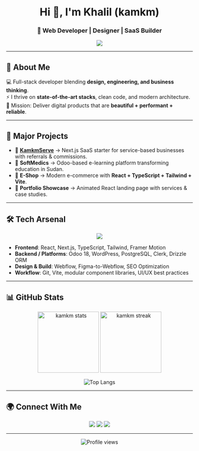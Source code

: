 <!-- FANCY GITHUB PROFILE README -->

<h1 align="center">Hi 👋, I'm Khalil (kamkm)</h1>
<h3 align="center">🚀 Web Developer | Designer | SaaS Builder</h3>

<p align="center">
  <img src="https://readme-typing-svg.herokuapp.com?size=22&color=00C3FF&center=true&vCenter=true&width=450&lines=Building+scalable+web+apps;Crafting+sleek+UI/UX;Turning+ideas+into+production-grade+code;Always+learning+new+tech" />
</p>

---

## 🌟 About Me  
💻 Full-stack developer blending **design, engineering, and business thinking**.  
⚡ I thrive on **state-of-the-art stacks**, clean code, and modern architecture.  
🎯 Mission: Deliver digital products that are **beautiful + performant + reliable**.  

---

## 🚀 Major Projects  

- 🔹 [**KamkmServe**](https://kamkmserve.vercel.app) → Next.js SaaS starter for service-based businesses with referrals & commissions.  
- 🔹 **SoftMedics** → Odoo-based e-learning platform transforming education in Sudan.  
- 🔹 **E-Shop** → Modern e-commerce with **React + TypeScript + Tailwind + Vite**.  
- 🔹 **Portfolio Showcase** → Animated React landing page with services & case studies.  

---

## 🛠️ Tech Arsenal  

<p align="center">
  <img src="https://skillicons.dev/icons?i=react,nextjs,ts,tailwind,html,css,figma,wordpress,postgresql,git,vercel,nodejs" />
</p>

- **Frontend**: React, Next.js, TypeScript, Tailwind, Framer Motion  
- **Backend / Platforms**: Odoo 18, WordPress, PostgreSQL, Clerk, Drizzle ORM  
- **Design & Build**: Webflow, Figma-to-Webflow, SEO Optimization  
- **Workflow**: Git, Vite, modular component libraries, UI/UX best practices  

---

## 📊 GitHub Stats  

<p align="center">
  <img src="https://github-readme-stats.vercel.app/api?username=kamkm&show_icons=true&theme=tokyonight" alt="kamkm stats" height="165" />
  <img src="https://github-readme-streak-stats.herokuapp.com/?user=kamkm&theme=tokyonight" alt="kamkm streak" height="165" />
</p>

<p align="center">
  <img src="https://github-readme-stats.vercel.app/api/top-langs/?username=kamkm&layout=compact&theme=tokyonight" alt="Top Langs" />
</p>

---

## 🌍 Connect With Me  

<p align="center">
  <a href="mailto:khalil@soft-magic"><img src="https://img.shields.io/badge/Email-Contact-blue?style=for-the-badge&logo=gmail" /></a>
  <a href="https://khalils-portfolio.vercel.app"><img src="https://img.shields.io/badge/Website-Visit-green?style=for-the-badge&logo=vercel" /></a>
  <a href="https://linkedin.com/in/kamkm-gamer"><img src="https://img.shields.io/badge/LinkedIn-Connect-blue?style=for-the-badge&logo=linkedin" /></a>
</p>

---

<p align="center">
  <img src="https://komarev.com/ghpvc/?username=kamkm&style=flat-square&color=blue" alt="Profile views" />
</p>
